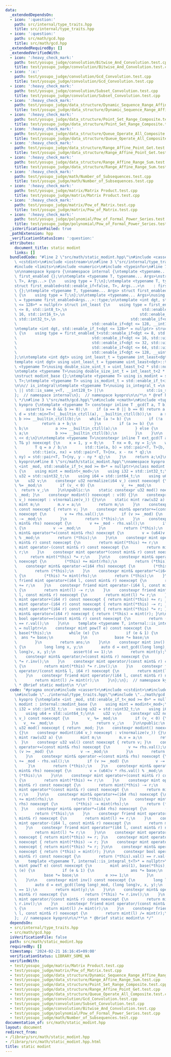 ```yaml
---
data:
  _extendedDependsOn:
  - icon: ':question:'
    path: src/internal/type_traits.hpp
    title: src/internal/type_traits.hpp
  - icon: ':question:'
    path: src/math/gcd.hpp
    title: src/math/gcd.hpp
  _extendedRequiredBy: []
  _extendedVerifiedWith:
  - icon: ':heavy_check_mark:'
    path: test/yosupo_judge/convolution/Bitwise_And_Convolution.test.cpp
    title: test/yosupo_judge/convolution/Bitwise_And_Convolution.test.cpp
  - icon: ':x:'
    path: test/yosupo_judge/convolution/Gcd_Convolution.test.cpp
    title: test/yosupo_judge/convolution/Gcd_Convolution.test.cpp
  - icon: ':heavy_check_mark:'
    path: test/yosupo_judge/convolution/Subset_Convolution.test.cpp
    title: test/yosupo_judge/convolution/Subset_Convolution.test.cpp
  - icon: ':heavy_check_mark:'
    path: test/yosupo_judge/data_structure/Dynamic_Sequence_Range_Affine_Range_Sum.test.cpp
    title: test/yosupo_judge/data_structure/Dynamic_Sequence_Range_Affine_Range_Sum.test.cpp
  - icon: ':heavy_check_mark:'
    path: test/yosupo_judge/data_structure/Point_Set_Range_Composite.test.cpp
    title: test/yosupo_judge/data_structure/Point_Set_Range_Composite.test.cpp
  - icon: ':heavy_check_mark:'
    path: test/yosupo_judge/data_structure/Queue_Operate_All_Composite.test.cpp
    title: test/yosupo_judge/data_structure/Queue_Operate_All_Composite.test.cpp
  - icon: ':heavy_check_mark:'
    path: test/yosupo_judge/data_structure/Range_Affine_Point_Get.test.cpp
    title: test/yosupo_judge/data_structure/Range_Affine_Point_Get.test.cpp
  - icon: ':heavy_check_mark:'
    path: test/yosupo_judge/data_structure/Range_Affine_Range_Sum.test.cpp
    title: test/yosupo_judge/data_structure/Range_Affine_Range_Sum.test.cpp
  - icon: ':heavy_check_mark:'
    path: test/yosupo_judge/math/Number_of_Subsequences.test.cpp
    title: test/yosupo_judge/math/Number_of_Subsequences.test.cpp
  - icon: ':heavy_check_mark:'
    path: test/yosupo_judge/matrix/Matrix Product.test.cpp
    title: test/yosupo_judge/matrix/Matrix Product.test.cpp
  - icon: ':heavy_check_mark:'
    path: test/yosupo_judge/matrix/Pow_of_Matrix.test.cpp
    title: test/yosupo_judge/matrix/Pow_of_Matrix.test.cpp
  - icon: ':heavy_check_mark:'
    path: test/yosupo_judge/polynomial/Pow_of_Formal_Power_Series.test.cpp
    title: test/yosupo_judge/polynomial/Pow_of_Formal_Power_Series.test.cpp
  _isVerificationFailed: true
  _pathExtension: hpp
  _verificationStatusIcon: ':question:'
  attributes:
    document_title: static modint
    links: []
  bundledCode: "#line 2 \"src/math/static_modint.hpp\"\n#include <cassert>\n#include\
    \ <cstdint>\n#include <iostream>\n\n#line 3 \"src/internal/type_traits.hpp\"\n\
    #include <limits>\n#include <numeric>\n#include <typeinfo>\n#line 7 \"src/internal/type_traits.hpp\"\
    \n\nnamespace kyopro {\nnamespace internal {\ntemplate <typename... Args> struct\
    \ first_enabled {};\n\ntemplate <typename T, typename... Args>\nstruct first_enabled<std::enable_if<true,\
    \ T>, Args...> {\n    using type = T;\n};\ntemplate <typename T, typename... Args>\n\
    struct first_enabled<std::enable_if<false, T>, Args...>\n    : first_enabled<Args...>\
    \ {};\ntemplate <typename T, typename... Args> struct first_enabled<T, Args...>\
    \ {\n    using type = T;\n};\n\ntemplate <typename... Args>\nusing first_enabled_t\
    \ = typename first_enabled<Args...>::type;\n\ntemplate <int dgt, std::enable_if_t<dgt\
    \ <= 128>* = nullptr> struct int_least {\n    using type = first_enabled_t<std::enable_if<dgt\
    \ <= 8, std::int8_t>,\n                                 std::enable_if<dgt <=\
    \ 16, std::int16_t>,\n                                 std::enable_if<dgt <= 32,\
    \ std::int32_t>,\n                                 std::enable_if<dgt <= 64, std::int64_t>,\n\
    \                                 std::enable_if<dgt <= 128, __int128_t>>;\n};\n\
    \ntemplate <int dgt, std::enable_if_t<dgt <= 128>* = nullptr> struct uint_least\
    \ {\n    using type = first_enabled_t<std::enable_if<dgt <= 8, std::uint8_t>,\n\
    \                                 std::enable_if<dgt <= 16, std::uint16_t>,\n\
    \                                 std::enable_if<dgt <= 32, std::uint32_t>,\n\
    \                                 std::enable_if<dgt <= 64, std::uint64_t>,\n\
    \                                 std::enable_if<dgt <= 128, __uint128_t>>;\n\
    };\n\ntemplate <int dgt> using int_least_t = typename int_least<dgt>::type;\n\
    template <int dgt> using uint_least_t = typename uint_least<dgt>::type;\n\ntemplate\
    \ <typename T>\nusing double_size_uint_t = uint_least_t<2 * std::numeric_limits<T>::digits>;\n\
    \ntemplate <typename T>\nusing double_size_int_t = int_least_t<2 * std::numeric_limits<T>::digits>;\n\
    \nstruct modint_base {};\ntemplate <typename T> using is_modint = std::is_base_of<modint_base,\
    \ T>;\ntemplate <typename T> using is_modint_t = std::enable_if_t<is_modint<T>::value>;\n\
    \n\n// is_integral\ntemplate <typename T>\nusing is_integral_t =\n    std::enable_if_t<std::is_integral_v<T>\
    \ || std::is_same_v<T, __int128_t> ||\n                   std::is_same_v<T, __uint128_t>>;\n\
    };  // namespace internal\n};  // namespace kyopro\n\n/*\n * @ref https://qiita.com/kazatsuyu/items/f8c3b304e7f8b35263d8\n\
    \ */\n#line 3 \"src/math/gcd.hpp\"\n#include <cmath>\n#include <tuple>\nnamespace\
    \ kyopro {\ntemplate <typename T> constexpr inline T _gcd(T a, T b) noexcept {\n\
    \    assert(a >= 0 && b >= 0);\n    if (a == 0 || b == 0) return a + b;\n    int\
    \ d = std::min<T>(__builtin_ctzll(a), __builtin_ctzll(b));\n    a >>= __builtin_ctzll(a),\
    \ b >>= __builtin_ctzll(b);\n    while (a != b) {\n        if (!a || !b) {\n \
    \           return a + b;\n        }\n        if (a >= b) {\n            a -=\
    \ b;\n            a >>= __builtin_ctzll(a);\n        } else {\n            b -=\
    \ a;\n            b >>= __builtin_ctzll(b);\n        }\n    }\n\n    return a\
    \ << d;\n}\n\ntemplate <typename T>\nconstexpr inline T ext_gcd(T a, T b, T& x,\
    \ T& y) noexcept {\n    x = 1, y = 0;\n    T nx = 0, ny = 1;\n    while (b) {\n\
    \        T q = a / b;\n        std::tie(a, b) = std::pair<T, T>{b, a % b};\n \
    \       std::tie(x, nx) = std::pair<T, T>{nx, x - nx * q};\n        std::tie(y,\
    \ ny) = std::pair<T, T>{ny, y - ny * q};\n    }\n    return a;\n}\n};  // namespace\
    \ kyopro\n#line 8 \"src/math/static_modint.hpp\"\nnamespace kyopro {\ntemplate\
    \ <int _mod, std::enable_if_t<_mod >= 0>* = nullptr>\nclass modint : internal::modint_base\
    \ {\n    using mint = modint<_mod>;\n    using i32 = std::int32_t;\n    using\
    \ u32 = std::uint32_t;\n    using i64 = std::int64_t;\n    using u64 = std::uint64_t;\n\
    \n    u32 v;\n    constexpr u32 normalize(i64 v_) const noexcept {\n        v_\
    \ %= _mod;\n        if (v_ < 0) {\n            v_ += _mod;\n        }\n      \
    \  return v_;\n    }\n\npublic:\n    static constexpr u32 mod() noexcept { return\
    \ _mod; }\n    constexpr modint() noexcept : v(0) {}\n    constexpr modint(i64\
    \ v_) noexcept : v(normalize(v_)) {}\n\n    static mint raw(u32 a) {\n       \
    \ mint m;\n        m.v = a;\n        return m;\n    }\n    constexpr u32 val()\
    \ const noexcept { return v; }\n    constexpr mint& operator+=(const mint& rhs)\
    \ noexcept {\n        v += rhs.val();\n        if (v >= _mod) {\n            v\
    \ -= _mod;\n        }\n        return (*this);\n    }\n    constexpr mint& operator-=(const\
    \ mint& rhs) noexcept {\n        v += _mod - rhs.val();\n        if (v >= _mod)\
    \ {\n            v -= _mod;\n        }\n        return (*this);\n    }\n    constexpr\
    \ mint& operator*=(const mint& rhs) noexcept {\n        v = (u64)v * rhs.val()\
    \ % _mod;\n        return (*this);\n    }\n\n    constexpr mint operator+(const\
    \ mint& r) const noexcept {\n        return mint(*this) += r;\n    }\n    constexpr\
    \ mint operator-(const mint& r) const noexcept {\n        return mint(*this) -=\
    \ r;\n    }\n    constexpr mint operator*(const mint& r) const noexcept {\n  \
    \      return mint(*this) *= r;\n    }\n\n    constexpr mint& operator+=(i64 rhs)\
    \ noexcept {\n        (*this) += mint(rhs);\n        return (*this);\n    }\n\
    \    constexpr mint& operator-=(i64 rhs) noexcept {\n        (*this) -= mint(rhs);\n\
    \        return (*this);\n    }\n    constexpr mint& operator*=(i64 rhs) noexcept\
    \ {\n        (*this) *= mint(rhs);\n        return (*this);\n    }\n    constexpr\
    \ friend mint operator+(i64 l, const mint& r) noexcept {\n        return mint(l)\
    \ += r;\n    }\n    constexpr friend mint operator-(i64 l, const mint& r) noexcept\
    \ {\n        return mint(l) -= r;\n    }\n    constexpr friend mint operator*(i64\
    \ l, const mint& r) noexcept {\n        return mint(l) *= r;\n    }\n\n    constexpr\
    \ mint operator+(i64 r) const noexcept { return mint(*this) += r; }\n    constexpr\
    \ mint operator-(i64 r) const noexcept { return mint(*this) -= r; }\n    constexpr\
    \ mint operator*(i64 r) const noexcept { return mint(*this) *= r; }\n\n    constexpr\
    \ mint& operator=(i64 r) noexcept { return (*this) = mint(r); }\n\n    constexpr\
    \ bool operator==(const mint& r) const noexcept {\n        return (*this).val()\
    \ == r.val();\n    }\n\n    template <typename T, internal::is_integral_t<T>*\
    \ = nullptr>\n    constexpr mint pow(T e) const noexcept {\n        mint ans(1),\
    \ base(*this);\n        while (e) {\n            if (e & 1) {\n              \
    \  ans *= base;\n            }\n            base *= base;\n            e >>= 1;\n\
    \        }\n        return ans;\n    }\n\n    constexpr mint inv() const noexcept\
    \ {\n        long long x, y;\n        auto d = ext_gcd((long long)_mod, (long\
    \ long)v, x, y);\n        assert(d == 1);\n        return mint(y);\n    }\n\n\
    \    constexpr mint& operator/=(const mint& r) noexcept {\n        return (*this)\
    \ *= r.inv();\n    }\n    constexpr mint operator/(const mint& r) const noexcept\
    \ {\n        return mint(*this) *= r.inv();\n    }\n    constexpr friend mint\
    \ operator/(const mint& l, i64 r) noexcept {\n        return mint(l) /= mint(r);\n\
    \    }\n    constexpr friend mint operator/(i64 l, const mint& r) noexcept {\n\
    \        return mint(l) /= mint(r);\n    }\n};\n};  // namespace kyopro\n\n/**\n\
    \ * @brief static modint\n */\n"
  code: "#pragma once\n#include <cassert>\n#include <cstdint>\n#include <iostream>\n\
    \n#include \"../internal/type_traits.hpp\"\n#include \"../math/gcd.hpp\"\nnamespace\
    \ kyopro {\ntemplate <int _mod, std::enable_if_t<_mod >= 0>* = nullptr>\nclass\
    \ modint : internal::modint_base {\n    using mint = modint<_mod>;\n    using\
    \ i32 = std::int32_t;\n    using u32 = std::uint32_t;\n    using i64 = std::int64_t;\n\
    \    using u64 = std::uint64_t;\n\n    u32 v;\n    constexpr u32 normalize(i64\
    \ v_) const noexcept {\n        v_ %= _mod;\n        if (v_ < 0) {\n         \
    \   v_ += _mod;\n        }\n        return v_;\n    }\n\npublic:\n    static constexpr\
    \ u32 mod() noexcept { return _mod; }\n    constexpr modint() noexcept : v(0)\
    \ {}\n    constexpr modint(i64 v_) noexcept : v(normalize(v_)) {}\n\n    static\
    \ mint raw(u32 a) {\n        mint m;\n        m.v = a;\n        return m;\n  \
    \  }\n    constexpr u32 val() const noexcept { return v; }\n    constexpr mint&\
    \ operator+=(const mint& rhs) noexcept {\n        v += rhs.val();\n        if\
    \ (v >= _mod) {\n            v -= _mod;\n        }\n        return (*this);\n\
    \    }\n    constexpr mint& operator-=(const mint& rhs) noexcept {\n        v\
    \ += _mod - rhs.val();\n        if (v >= _mod) {\n            v -= _mod;\n   \
    \     }\n        return (*this);\n    }\n    constexpr mint& operator*=(const\
    \ mint& rhs) noexcept {\n        v = (u64)v * rhs.val() % _mod;\n        return\
    \ (*this);\n    }\n\n    constexpr mint operator+(const mint& r) const noexcept\
    \ {\n        return mint(*this) += r;\n    }\n    constexpr mint operator-(const\
    \ mint& r) const noexcept {\n        return mint(*this) -= r;\n    }\n    constexpr\
    \ mint operator*(const mint& r) const noexcept {\n        return mint(*this) *=\
    \ r;\n    }\n\n    constexpr mint& operator+=(i64 rhs) noexcept {\n        (*this)\
    \ += mint(rhs);\n        return (*this);\n    }\n    constexpr mint& operator-=(i64\
    \ rhs) noexcept {\n        (*this) -= mint(rhs);\n        return (*this);\n  \
    \  }\n    constexpr mint& operator*=(i64 rhs) noexcept {\n        (*this) *= mint(rhs);\n\
    \        return (*this);\n    }\n    constexpr friend mint operator+(i64 l, const\
    \ mint& r) noexcept {\n        return mint(l) += r;\n    }\n    constexpr friend\
    \ mint operator-(i64 l, const mint& r) noexcept {\n        return mint(l) -= r;\n\
    \    }\n    constexpr friend mint operator*(i64 l, const mint& r) noexcept {\n\
    \        return mint(l) *= r;\n    }\n\n    constexpr mint operator+(i64 r) const\
    \ noexcept { return mint(*this) += r; }\n    constexpr mint operator-(i64 r) const\
    \ noexcept { return mint(*this) -= r; }\n    constexpr mint operator*(i64 r) const\
    \ noexcept { return mint(*this) *= r; }\n\n    constexpr mint& operator=(i64 r)\
    \ noexcept { return (*this) = mint(r); }\n\n    constexpr bool operator==(const\
    \ mint& r) const noexcept {\n        return (*this).val() == r.val();\n    }\n\
    \n    template <typename T, internal::is_integral_t<T>* = nullptr>\n    constexpr\
    \ mint pow(T e) const noexcept {\n        mint ans(1), base(*this);\n        while\
    \ (e) {\n            if (e & 1) {\n                ans *= base;\n            }\n\
    \            base *= base;\n            e >>= 1;\n        }\n        return ans;\n\
    \    }\n\n    constexpr mint inv() const noexcept {\n        long long x, y;\n\
    \        auto d = ext_gcd((long long)_mod, (long long)v, x, y);\n        assert(d\
    \ == 1);\n        return mint(y);\n    }\n\n    constexpr mint& operator/=(const\
    \ mint& r) noexcept {\n        return (*this) *= r.inv();\n    }\n    constexpr\
    \ mint operator/(const mint& r) const noexcept {\n        return mint(*this) *=\
    \ r.inv();\n    }\n    constexpr friend mint operator/(const mint& l, i64 r) noexcept\
    \ {\n        return mint(l) /= mint(r);\n    }\n    constexpr friend mint operator/(i64\
    \ l, const mint& r) noexcept {\n        return mint(l) /= mint(r);\n    }\n};\n\
    };  // namespace kyopro\n\n/**\n * @brief static modint\n */"
  dependsOn:
  - src/internal/type_traits.hpp
  - src/math/gcd.hpp
  isVerificationFile: false
  path: src/math/static_modint.hpp
  requiredBy: []
  timestamp: '2024-02-21 16:16:45+09:00'
  verificationStatus: LIBRARY_SOME_WA
  verifiedWith:
  - test/yosupo_judge/matrix/Matrix Product.test.cpp
  - test/yosupo_judge/matrix/Pow_of_Matrix.test.cpp
  - test/yosupo_judge/data_structure/Dynamic_Sequence_Range_Affine_Range_Sum.test.cpp
  - test/yosupo_judge/data_structure/Range_Affine_Range_Sum.test.cpp
  - test/yosupo_judge/data_structure/Point_Set_Range_Composite.test.cpp
  - test/yosupo_judge/data_structure/Range_Affine_Point_Get.test.cpp
  - test/yosupo_judge/data_structure/Queue_Operate_All_Composite.test.cpp
  - test/yosupo_judge/convolution/Gcd_Convolution.test.cpp
  - test/yosupo_judge/convolution/Subset_Convolution.test.cpp
  - test/yosupo_judge/convolution/Bitwise_And_Convolution.test.cpp
  - test/yosupo_judge/polynomial/Pow_of_Formal_Power_Series.test.cpp
  - test/yosupo_judge/math/Number_of_Subsequences.test.cpp
documentation_of: src/math/static_modint.hpp
layout: document
redirect_from:
- /library/src/math/static_modint.hpp
- /library/src/math/static_modint.hpp.html
title: static modint
---
```

